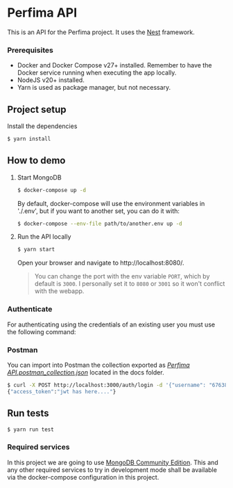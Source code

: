 Perfima API
===============

This is an API for the Perfima project. It uses the [Nest](https://github.com/nestjs/nest) framework.

### Prerequisites

* Docker and Docker Compose v27+ installed. 
  Remember to have the Docker service running when executing the app locally.
* NodeJS v20+ installed.
* Yarn is used as package manager, but not necessary.

## Project setup
   
   Install the dependencies

   ```bash
   $ yarn install
   ```

## How to demo

1. Start MongoDB

   ```bash
   $ docker-compose up -d   
   ```
   By default, docker-compose will use the environment variables in  './.env', but if 
   you want to another set, you can do it with:

   ```bash
   $ docker-compose --env-file path/to/another.env up -d
   ```

2. Run the API locally
    
   ```bash 
   $ yarn start
   ```
    
   Open your browser and navigate to http://localhost:8080/.

   > You can change the port with the env variable `PORT`, which by default is `3000`. I personally set it to `8080` or 
   > `3001` so it won't conflict with the webapp.

### Authenticate

For authenticating using the credentials of an existing user you must use the following
command:

### Postman

You can import into Postman the collection exported as _[Perfima API.postman_collection.json](Perfima%20API.postman_collection.json)_
located in the docs folder.


```bash
$ curl -X POST http://localhost:3000/auth/login -d '{"username": "6763819045fff580d4e42ffc", "password": "stringst"}' -H "Content-Type: application/json"
{"access_token":"jwt has here...."}
```

## Run tests

   ```bash
   $ yarn run test 
   ```

### Required services

In this project we are going to use [MongoDB Community Edition](https://www.mongodb.com/docs/manual/administration/install-community/).
This and any other required services to try in development mode shall be available via the docker-compose configuration 
in this project.



